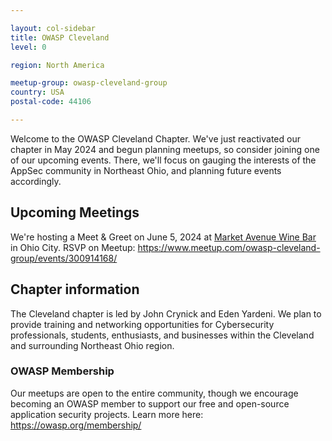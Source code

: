 ```yaml
---

layout: col-sidebar
title: OWASP Cleveland
level: 0

region: North America

meetup-group: owasp-cleveland-group
country: USA
postal-code: 44106

---
```

Welcome to the OWASP Cleveland Chapter. We've just reactivated our chapter in May 2024 and begun planning meetups, so consider joining one of our upcoming events. There, we'll focus on gauging the interests of the AppSec community in Northeast Ohio, and planning future events accordingly.

## Upcoming Meetings

We're hosting a Meet & Greet on June 5, 2024 at [Market Avenue Wine Bar](https://marketavenuewinebar.com/) in Ohio City. RSVP on Meetup: https://www.meetup.com/owasp-cleveland-group/events/300914168/


## Chapter information

The Cleveland chapter is led by John Crynick and Eden Yardeni. We plan to provide training and networking opportunities for Cybersecurity professionals, students, enthusiasts, and businesses within the Cleveland and surrounding Northeast Ohio region. 

### OWASP Membership

Our meetups are open to the entire community, though we encourage becoming an OWASP member to support our free and open-source application security projects. Learn more here: https://owasp.org/membership/

<!-- end list -->




